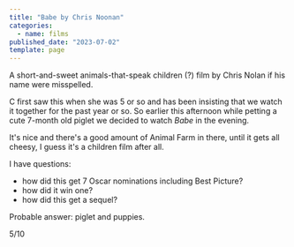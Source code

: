 ```yaml
---
title: "Babe by Chris Noonan"
categories:
  - name: films
published_date: "2023-07-02"
template: page
---
```


A short-and-sweet animals-that-speak children (?) film by Chris Nolan if his name were misspelled.

C first saw this when she was 5 or so and has been insisting that we watch it together for the past year or so. So earlier this afternoon while petting a cute 7-month old piglet we decided to watch _Babe_ in the evening.

It's nice and there's a good amount of Animal Farm in there, until it gets all cheesy, I guess it's a children film after all.

I have questions:

- how did this get 7 Oscar nominations including Best Picture?
- how did it win one?
- how did this get a sequel?

Probable answer: piglet and puppies.

5/10
